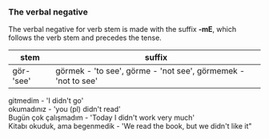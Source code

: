 ### The verbal negative 


The verbal negative for verb stem is made with the suffix **-mE**, which follows the verb stem and precedes the tense. 

stem|suffix
------|------
gör- 'see' | görmek - 'to see', görme - 'not see', görmemek - 'not to see'

gitmedim - 'I didn't go' </br>
okumadınız - 'you (pl) didn't read' </br>
Bugün çok çalışmadım - 'Today I didn't work very much' </br>
Kitabı okuduk, ama begenmedik - 'We read the book, but we didn't like it" 
